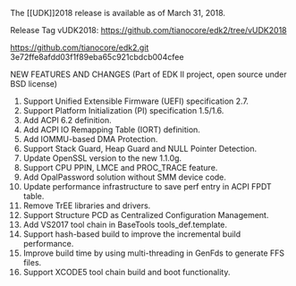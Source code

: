 The [[UDK]]2018 release is available as of March 31, 2018.

Release Tag vUDK2018: https://github.com/tianocore/edk2/tree/vUDK2018

https://github.com/tianocore/edk2.git 3e72ffe8afdd03f1f89eba65c921cbdcb004cfee 

NEW FEATURES AND CHANGES (Part of EDK II project, open source under BSD license)
1.  Support Unified Extensible Firmware (UEFI) specification 2.7.
2.  Support Platform Initialization (PI) specification 1.5/1.6.
3.  Add ACPI 6.2 definition.
4.  Add ACPI IO Remapping Table (IORT) definition.
5.  Add IOMMU-based DMA Protection.
6.  Support Stack Guard, Heap Guard and NULL Pointer Detection.
7.  Update OpenSSL version to the new 1.1.0g.
8.  Support CPU PPIN, LMCE and PROC_TRACE feature.
9.  Add OpalPassword solution without SMM device code.
10. Update performance infrastructure to save perf entry in ACPI FPDT table.
11. Remove TrEE libraries and drivers.
12. Support Structure PCD as Centralized Configuration Management.
13. Add VS2017 tool chain in BaseTools tools_def.template.
14. Support hash-based build to improve the incremental build performance.
15. Improve build time by using multi-threading in GenFds to generate FFS files.
16. Support XCODE5 tool chain build and boot functionality.
